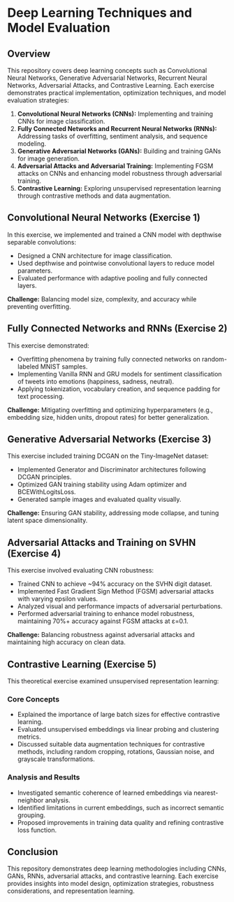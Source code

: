 <!DOCTYPE html>
<html lang="en">
<head>
    <meta charset="UTF-8">
    <meta name="viewport" content="width=device-width, initial-scale=1.0">
</head>
<body>

<h1>Deep Learning Techniques and Model Evaluation</h1>

<h2>Overview</h2>
<p>This repository covers deep learning concepts such as Convolutional Neural Networks, Generative Adversarial Networks, Recurrent Neural Networks, Adversarial Attacks, and Contrastive Learning. Each exercise demonstrates practical implementation, optimization techniques, and model evaluation strategies:</p>

<ol>
    <li><strong>Convolutional Neural Networks (CNNs):</strong> Implementing and training CNNs for image classification.</li>
    <li><strong>Fully Connected Networks and Recurrent Neural Networks (RNNs):</strong> Addressing tasks of overfitting, sentiment analysis, and sequence modeling.</li>
    <li><strong>Generative Adversarial Networks (GANs):</strong> Building and training GANs for image generation.</li>
    <li><strong>Adversarial Attacks and Adversarial Training:</strong> Implementing FGSM attacks on CNNs and enhancing model robustness through adversarial training.</li>
    <li><strong>Contrastive Learning:</strong> Exploring unsupervised representation learning through contrastive methods and data augmentation.</li>
</ol>

<h2>Convolutional Neural Networks (Exercise 1)</h2>
<p>In this exercise, we implemented and trained a CNN model with depthwise separable convolutions:</p>
<ul>
    <li>Designed a CNN architecture for image classification.</li>
    <li>Used depthwise and pointwise convolutional layers to reduce model parameters.</li>
    <li>Evaluated performance with adaptive pooling and fully connected layers.</li>
</ul>
<p><strong>Challenge:</strong> Balancing model size, complexity, and accuracy while preventing overfitting.</p>

<h2>Fully Connected Networks and RNNs (Exercise 2)</h2>
<p>This exercise demonstrated:</p>
<ul>
    <li>Overfitting phenomena by training fully connected networks on random-labeled MNIST samples.</li>
    <li>Implementing Vanilla RNN and GRU models for sentiment classification of tweets into emotions (happiness, sadness, neutral).</li>
    <li>Applying tokenization, vocabulary creation, and sequence padding for text processing.</li>
</ul>
<p><strong>Challenge:</strong> Mitigating overfitting and optimizing hyperparameters (e.g., embedding size, hidden units, dropout rates) for better generalization.</p>

<h2>Generative Adversarial Networks (Exercise 3)</h2>
<p>This exercise included training DCGAN on the Tiny-ImageNet dataset:</p>
<ul>
    <li>Implemented Generator and Discriminator architectures following DCGAN principles.</li>
    <li>Optimized GAN training stability using Adam optimizer and BCEWithLogitsLoss.</li>
    <li>Generated sample images and evaluated quality visually.</li>
</ul>
<p><strong>Challenge:</strong> Ensuring GAN stability, addressing mode collapse, and tuning latent space dimensionality.</p>

<h2>Adversarial Attacks and Training on SVHN (Exercise 4)</h2>
<p>This exercise involved evaluating CNN robustness:</p>
<ul>
    <li>Trained CNN to achieve ~94% accuracy on the SVHN digit dataset.</li>
    <li>Implemented Fast Gradient Sign Method (FGSM) adversarial attacks with varying epsilon values.</li>
    <li>Analyzed visual and performance impacts of adversarial perturbations.</li>
    <li>Performed adversarial training to enhance model robustness, maintaining 70%+ accuracy against FGSM attacks at ε=0.1.</li>
</ul>
<p><strong>Challenge:</strong> Balancing robustness against adversarial attacks and maintaining high accuracy on clean data.</p>

<h2>Contrastive Learning (Exercise 5)</h2>
<p>This theoretical exercise examined unsupervised representation learning:</p>

<h3>Core Concepts</h3>
<ul>
    <li>Explained the importance of large batch sizes for effective contrastive learning.</li>
    <li>Evaluated unsupervised embeddings via linear probing and clustering metrics.</li>
    <li>Discussed suitable data augmentation techniques for contrastive methods, including random cropping, rotations, Gaussian noise, and grayscale transformations.</li>
</ul>

<h3>Analysis and Results</h3>
<ul>
    <li>Investigated semantic coherence of learned embeddings via nearest-neighbor analysis.</li>
    <li>Identified limitations in current embeddings, such as incorrect semantic grouping.</li>
    <li>Proposed improvements in training data quality and refining contrastive loss function.</li>
</ul>

<h2>Conclusion</h2>
<p>This repository demonstrates deep learning methodologies including CNNs, GANs, RNNs, adversarial attacks, and contrastive learning. Each exercise provides insights into model design, optimization strategies, robustness considerations, and representation learning.</p>

</body>
</html>
